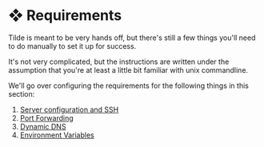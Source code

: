 # ❖ Requirements

Tilde is meant to be very hands off, but there's still a few things you'll need to do manually to set it up for success.

It's not very complicated, but the instructions are written under the assumption that you're at least a little bit
familiar with unix commandline.

We'll go over configuring the requirements for the following things in this section:

1. [Server configuration and SSH](./server-configuration-and-ssh.md)
2. [Port Forwarding](./port-forwarding.md)
3. [Dynamic DNS](./dynamic-dns.md)
4. [Environment Variables](./environment-variables.md)
